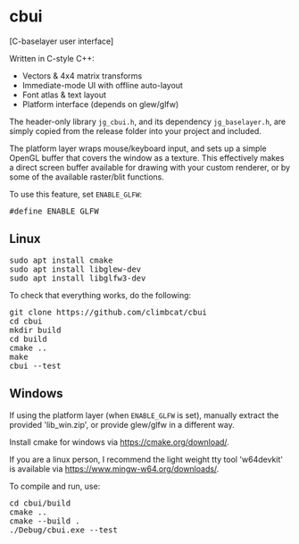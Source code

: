 # cbui

[C-baselayer user interface]

Written in C-style C++:

- Vectors & 4x4 matrix transforms
- Immediate-mode UI with offline auto-layout
- Font atlas & text layout
- Platform interface (depends on glew/glfw)

The header-only library <code>jg_cbui.h</code>, and its dependency <code>jg_baselayer.h</code>, are simply copied from the release folder into your project and included.

The platform layer wraps mouse/keyboard input, and sets up a simple OpenGL buffer that covers the window as a texture.
This effectively makes a direct screen buffer available for drawing with your custom renderer, or by some of the available raster/blit functions.

To use this feature, set <code>ENABLE_GLFW</code>:

<pre>
#define ENABLE_GLFW
</pre>

## Linux

<pre>
sudo apt install cmake
sudo apt install libglew-dev
sudo apt install libglfw3-dev
</pre>

To check that everything works, do the following:

<pre>
git clone https://github.com/climbcat/cbui
cd cbui
mkdir build
cd build
cmake ..
make
cbui --test
</pre>


## Windows

If using the platform layer (when <code>ENABLE_GLFW</code> is set), manually extract the provided 'lib_win.zip', or provide glew/glfw in a different way.

Install cmake for windows via https://cmake.org/download/.

If you are a linux person, I recommend the light weight tty tool 'w64devkit' is available via https://www.mingw-w64.org/downloads/.

To compile and run, use:

<pre>
cd cbui/build
cmake ..
cmake --build .
./Debug/cbui.exe --test
</pre>
